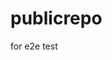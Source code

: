 # publicrepo
for e2e test






































































































































































































































